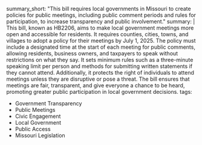 summary_short: "This bill requires local governments in Missouri to create policies for public meetings, including public comment periods and rules for participation, to increase transparency and public involvement."
summary: |
  This bill, known as HB2206, aims to make local government meetings more open and accessible for residents. It requires counties, cities, towns, and villages to adopt a policy for their meetings by July 1, 2025. The policy must include a designated time at the start of each meeting for public comments, allowing residents, business owners, and taxpayers to speak without restrictions on what they say. It sets minimum rules such as a three-minute speaking limit per person and methods for submitting written statements if they cannot attend. Additionally, it protects the right of individuals to attend meetings unless they are disruptive or pose a threat. The bill ensures that meetings are fair, transparent, and give everyone a chance to be heard, promoting greater public participation in local government decisions.
tags:
  - Government Transparency
  - Public Meetings
  - Civic Engagement
  - Local Government
  - Public Access
  - Missouri Legislation
